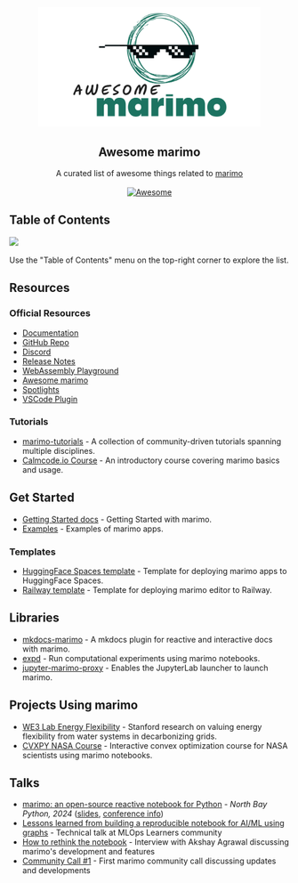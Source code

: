 <!--lint disable awesome-heading awesome-toc -->

<p align="center">
  <img width="400" src="./assets/logo.png" alt="logo of awesome-marimo repository">
</p>

<h2 align='center'>Awesome marimo</h2>

<p align='center'>
A curated list of awesome things related to <a href='https://github.com/marimo-team/marimo'>marimo</a>
<br><br>

<a href='https://github.com/marimo-team/awesome-marimo'>
<img src='https://awesome.re/badge-flat2.svg' alt='Awesome'>
</a>
</p>

## Table of Contents

<img src="https://user-images.githubusercontent.com/11247099/112722104-819b8a80-8f42-11eb-82f5-dfc2dd5d8a77.png" height="32" />

Use the "Table of Contents" menu on the top-right corner to explore the list.

## Resources

### Official Resources

- [Documentation](https://docs.marimo.io/)
- [GitHub Repo](https://github.com/marimo-team/marimo)
- [Discord](https://marimo.io/discord)
- [Release Notes](https://github.com/marimo-team/marimo/releases)
- [WebAssembly Playground](https://marimo.app)
- [Awesome marimo](https://github.com/marimo-team/awesome-marimo)
- [Spotlights](https://github.com/marimo-team/spotlights/)
- [VSCode Plugin](https://github.com/marimo-team/vscode-marimo)

### Tutorials

- [marimo-tutorials](https://github.com/Haleshot/marimo-tutorials/) - A collection of community-driven tutorials spanning multiple disciplines.
- [Calmcode.io Course](https://calmcode.io/course/marimo/introduction) - An introductory course covering marimo basics and usage.

## Get Started

- [Getting Started docs](https://docs.marimo.io/getting_started/index.html) - Getting Started with marimo.
- [Examples](https://github.com/marimo-team/marimo/tree/main/examples) - Examples of marimo apps.

### Templates

- [HuggingFace Spaces template](https://huggingface.co/spaces/marimo-team/marimo-app-template/tree/main) - Template for deploying marimo apps to HuggingFace Spaces.
- [Railway template](https://railway.app/template/iX6puU?referralCode=WdmHYp) - Template for deploying marimo editor to Railway.

## Libraries

- [mkdocs-marimo](https://github.com/marimo-team/mkdocs-marimo) - A mkdocs plugin for reactive and interactive docs with marimo.
- [expd](https://github.com/marimo-team/expd) - Run computational experiments using marimo notebooks.
- [jupyter-marimo-proxy](https://github.com/jyio/jupyter-marimo-proxy) - Enables the JupyterLab launcher to launch marimo.

## Projects Using marimo

- [WE3 Lab Energy Flexibility](https://github.com/marimo-team/spotlights/tree/main/009-WE3-Lab) - Stanford research on valuing energy flexibility from water systems in decarbonizing grids.
- [CVXPY NASA Course](https://github.com/marimo-team/spotlights/tree/main/005-cvxpy-nasa) - Interactive convex optimization course for NASA scientists using marimo notebooks.

## Talks

- [marimo: an open-source reactive notebook for Python](https://www.youtube.com/watch?v=9R2cQygaoxQ) - *North Bay Python, 2024* ([slides](https://docs.google.com/presentation/d/1dzTuViK7sn4LKLod-7aR828FI3-hBEdxZLDNdL9L-rI/edit#slide=id.g2d05ea9da64_0_536), [conference info](https://pretalx.northbaypython.org/nbpy-2024/talk/LSLE9A/))
- [Lessons learned from building a reproducible notebook for AI/ML using graphs](https://www.youtube.com/live/3e9YAdOpihI?si=3cMlUJoFoIVDnmxx&t=1738) - Technical talk at MLOps Learners community
- [How to rethink the notebook](https://youtu.be/srQ3ESat6u4) - Interview with Akshay Agrawal discussing marimo's development and features
- [Community Call #1](https://drive.google.com/file/d/1_3cScwQLR_Iz8wbScv6rzP7C2CZDR_tb/view?usp=sharing) - First marimo community call discussing updates and developments
